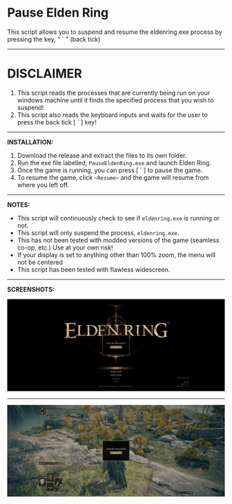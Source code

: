 # Pause Elden Ring

This script allows you to suspend and resume the eldenring.exe process by pressing the key, " ` " (back tick)

---
# DISCLAIMER
1. This script reads the processes that are currently being run on your windows machine until it finds the specified process that you wish to suspend!
2. This script also reads the keyboard inputs and waits for the user to press the back tick [  `  ] key!
---
**INSTALLATION:**
1. Download the release and extract the files to its own folder.
2. Run the exe file labelled, `PauseEldenRing.exe` and launch Elden Ring.
3. Once the game is running, you can press [  `  ] to pause the game.
4. To resume the game, click `~Resume~` and the game will resume from where you left off.
---
**NOTES:**
- This script will continuously check to see if `eldenring.exe` is running or not.
- This script will only suspend the process, `eldenring.exe`.
- This has not been tested with modded versions of the game (seamless co-op, etc.) Use at your own risk!
- If your display is set to anything other than 100% zoom, the menu will not be centered
- This script has been tested with flawless widescreen.
---
**SCREENSHOTS:**

![image](https://raw.githubusercontent.com/Malik-A-99/PauseEldenRing/main/preview.png)

---

![image](https://raw.githubusercontent.com/Malik-A-99/PauseEldenRing/main/Screenshot.png)
